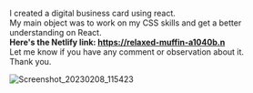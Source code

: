 I created a digital business card using react. <br>
My main object was to work on my CSS skills and get a better understanding on React. <br>
<b> Here's the Netlify link: https://relaxed-muffin-a1040b.n </b><br>
Let me know if you have any comment or observation about it. <br>
Thank you. <br>


![Screenshot_20230208_115423](https://user-images.githubusercontent.com/88939208/218292795-48ae06e5-7a24-436f-808b-b75cfe19a043.png)
